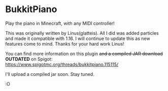 # BukkitPiano
Play the piano in Minecraft, with any MIDI controller!

This was originally written by Linus(glatteis). All I did was added particles and made it compatible with 1.16. I will continue to update this as new features come to mind. Thanks for your hard work Linus!

You can find more information on this plugin ~~and a compiled JAR download~~ __OUTDATED__ on Spigot: https://www.spigotmc.org/threads/bukkitpiano.115115/

I'll upload a compiled jar soon. Stay tuned.

:O
